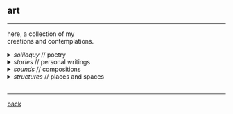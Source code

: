 
## art
***
here, a collection of my <br>
creations and contemplations. <br>

<details>
<summary> <i> soliloquy </i> // poetry </summary>
<ul>
  <li>   <a href="https://subcorticalsongs.wordpress.com/2020/01/21/and-now-we-see-in-20-20/" target="_blank"> <i> and now we see in 20/20 </i> </a> / on forgiveness </li>
  <li>   <a href="https://subcorticalsongs.wordpress.com/2020/12/07/the-dentist/" target="_blank"> <i> the dentist </i> </a> / a routine visit </li>
  <li>   <a href="https://subcorticalsongs.wordpress.com/2021/03/04/subtly/" target="_blank">  <i> subtly </i> </a> / phenomenological experiences </li>
  <li>   <a href="https://subcorticalsongs.wordpress.com/2019/06/08/summertime/" target="_blank"> <i> summertime </i> </a> / the best month</li>
  <li>   <a href="https://subcorticalsongs.wordpress.com/2018/08/06/getting-intimate-with-a-crab/" target="_blank">  <i> getting intimate with a crab </i> </a>/ thoughts before a satisfying meal </li>
  <li>   <a href="https://subcorticalsongs.wordpress.com/2018/06/24/the-orange/" target="_blank">  <i>  the orange </i></a> / reconsidering the ordinary  </li>
  <li>   <a href="https://subcorticalsongs.wordpress.com/2018/06/22/sliced-pears/" target="_blank"> <i> sliced pears </i></a> / a father's love </li>
<li>   <a href="https://subcorticalsongs.wordpress.com/2018/06/27/pathetique/" target="_blank"> <i> pathétique </i> </a> / for Tchaikovsky </li>
</ul>

<p style="text-align:right"> more poems <a href="https://subcorticalsongs.wordpress.com/" target="_blank"> <i> here </i> </a> </p>

</details>

<details>
<summary> <i> stories </i> // personal writings </summary>

<ul>
  <li>   <a href="https://lucyblogs.wordpress.com/2019/11/28/a-letter-from-the-past/" target="_blank">  <i> a letter from the past </i> </a> / a letter from my 16-year-old self </li>
  <li>   <a href="https://lucyblogs.wordpress.com/2020/08/09/it-is-rare/" target="_blank"> <i> everything is limited by time </i> </a> / an unexpected conversation </li>
  <li>   <a href="https://lucyblogs.wordpress.com/2021/08/22/a-home-a-haven-my-room/" target="_blank"> <i> a home, a haven </i> </a> / attempting interior design </li>
  <li>   <a href="https://lucyblogs.wordpress.com/2018/08/09/a-world-without-sound/" target="_blank"> <i> a world without sound </i> </a> / a tribute to my deaf uncle </li>
  <li>   <a href="https://lucyblogs.wordpress.com/2019/08/13/on-childlike-passion/" target="_blank"> <i> on childlike passion </i> </a> / my earliest memory </li>
  <li>   <a href="https://lucyblogs.wordpress.com/2021/02/09/the-value-of-mentors/" target="_blank"> <i> the value of mentors </i> </a> / about oppourtunity </li>
</ul>

</details>

<details>
<summary> <i> sounds </i> // compositions </summary>
<i><b> Reflections (2013)</b></i> / an EP I wrote in high school
<br>
<iframe width="100%" height="350" scrolling="no" frameborder="no" allow="autoplay" src="https://w.soundcloud.com/player/?url=https%3A//api.soundcloud.com/playlists/39690369&color=%23000000&auto_play=false&hide_related=false&show_comments=true&show_user=true&show_reposts=false&show_teaser=true"></iframe><div style="font-size: 10px; color: #cccccc;line-break: anywhere;word-break: normal;overflow: hidden;white-space: nowrap;text-overflow: ellipsis; font-family: Interstate,Lucida Grande,Lucida Sans Unicode,Lucida Sans,Garuda,Verdana,Tahoma,sans-serif;font-weight: 100;"><a href="https://soundcloud.com/lucy_lai" title="Lucy Lai" target="_blank" style="color: #cccccc; text-decoration: none;">Lucy Lai</a> · <a href="https://soundcloud.com/lucy_lai/sets/reflections" title="Reflections" target="_blank" style="color: #cccccc; text-decoration: none;">Reflections</a></div>

<br>
<i><b> Citrullus lanatus (2015)</b> </i> / <a href="http://lucy-lai.com/compositions/watermelon_score.pdf" target="_blank">score</a> / once upon a time, I got really into <a href="https://en.wikipedia.org/wiki/Process_music" target="_blank">process music</a> after taking a course on contemporary music composition in college. I wrote this piece for watermelon, inspired by Steve Reich's <a href="https://en.wikipedia.org/wiki/Clapping_Music" target="_blank">clapping music</a>. if you try performing it, I'd love to know how it goes :-)
<br>
<iframe width="415" height="315" src="https://www.youtube.com/embed/GGRqrHdU7Dg" frameborder="0" allow="accelerometer; autoplay; encrypted-media; gyroscope; picture-in-picture" allowfullscreen></iframe>

<br>
<br>
<i><b> Father Eradicates House Fly (2015)</b> </i> / <a href="http://lucy-lai.com/compositions/housefly_score.pdf" target="_blank">score</a> / <a href="http://lucy-lai.com/compositions/housefly_live.m4a" target="_blank">live recording</a> / for my father
<br>
<br>

<i><b> I C the End (2015)</b> </i> / <a href="http://lucy-lai.com/compositions/ctheend_score.pdf" target="_blank">score</a> / <a href="http://lucy-lai.com/compositions/ctheend_live.wav" target="_blank">live recording</a> / an experiment in monotony
<br>
<br>
<br>
</details>


<details>
<summary> <i> structures </i> // places and spaces </summary>

<ul>
  <li>   <a href="http://rothkochapel.org/" target="_blank">Rothko Chapel</a> </li>
  <li>   <a href="https://www.ssje.org/" target="_blank">Society of Saint John the Evangelist</a> </li>
  <li>   <a href="https://bso.org" target="_blank">Symphony Hall</a> </li>
  <li>   <a href="https://franklloydwright.org/taliesin-west/" target="_blank">Taliesin West</a> </li>
  <li>   <a href="https://vinoly.com/works/howard-hughes-medical-institute-janelia-research-campus/" target="_blank">Janelia Research Campus</a> </li>
</ul>
</details>
<br>

***
[back](./)
